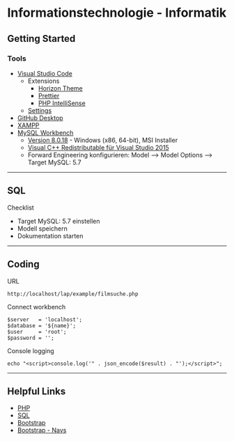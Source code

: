 # Informationstechnologie - Informatik

## Getting Started

### Tools

- [Visual Studio Code](https://code.visualstudio.com/)
  - Extensions
    - [Horizon Theme](https://marketplace.visualstudio.com/items?itemName=jolaleye.horizon-theme-vscode)
    - [Prettier](https://marketplace.visualstudio.com/items?itemName=esbenp.prettier-vscode)
    - [PHP IntelliSense](https://marketplace.visualstudio.com/items?itemName=felixfbecker.php-intellisense)
  - [Settings](https://github.com/Bluuax/lap/blob/master/configurations/vs-code-settings.json)
- [GitHub Desktop](https://desktop.github.com/)
- [XAMPP](https://www.apachefriends.org/de/index.html)
- [MySQL Workbench](https://www.mysql.com/products/workbench)
  - [Version 8.0.18](https://downloads.mysql.com/archives/workbench/) - Windows (x86, 64-bit), MSI Installer
  - [Visual C++ Redistributable für Visual Studio 2015](https://www.microsoft.com/de-at/download/details.aspx?id=48145)
  - Forward Engineering konfigurieren: Model --> Model Options --> Target MySQL: 5.7

---

## SQL

Checklist

- Target MySQL: 5.7 einstellen
- Modell speichern
- Dokumentation starten

---

## Coding

URL

```
http://localhost/lap/example/filmsuche.php
```

Connect workbench

```
$server   = 'localhost';
$database = '${name}';
$user     = 'root';
$password = '';
```

Console logging

```
echo "<script>console.log('" . json_encode($result) . "');</script>";
```

---

## Helpful Links

- [PHP](https://www.w3schools.com/php/default.asp)
- [SQL](https://www.w3schools.com/sql/default.asp)
- [Bootstrap](https://www.w3schools.com/bootstrap/default.asp)
- [Bootstrap - Navs](https://getbootstrap.com/docs/4.0/components/navs/)

